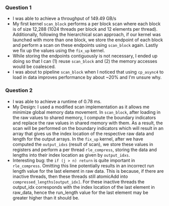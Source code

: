 ### Question 1

- I was able to achieve a throughput of 149.49 GB/s
- My first kernel `scan_block` performs a per block scan where each block is of size 12,288 (1024 threads per block and 12 elements per thread). Additionally, following the hierarchical scan approach, if our kernel was launched with more than one block, we store the endpoint of each block and perform a scan on these endpoints using `scan_block` again. Lastly we fix up the values using the `fix_up` kernel.
- While storing the endpoints contiguously is not necessary, I ended up doing so that I can (1) reuse `scan_block` and (2) the memory accesses would be coalesced.
- I was about to pipeline `scan_block` when I noticed that using `cp_async4` to load in data improves performance by about ~20% and I'm unsure why.


### Question 2
- I was able to achieve a runtime of 0.78 ms.
- My Design: I used a modified scan implementation as it allows me minimize global memory data movement. In `scan_block`, after loading in the raw values to shared memory, I compute the boundary indicators and replace the raw values in shared memory with them. As a result, the scan will be performed on the boundary indicators which will result in an array that gives us the index location of the respective raw data and length for the output arrays. In the `fix_up` kernel, after we have computed the `output_idxs` (result of scan), we store these values in registers and perform a per thread `rle_compress`, storing the data and lengths into their index location as given by `output_idxs`.
- Interesting bug: the `if (j > n) return` is quite important in `rle_compress`. Omitting this line potentially results in an incorrect run length value for the last element in raw data. This is because, if there are inactive threads, then these threads still atomicAdd into `compressed_lengths[output_idx]`. For these inactive threads the output_idx corresponds with the index location of the last element in raw_data, hence the run_length value for the last element may be greater higher than it should be.